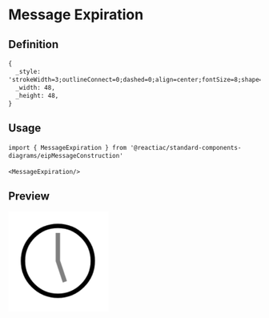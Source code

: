# Message Expiration

## Definition

```
{
  _style: 'strokeWidth=3;outlineConnect=0;dashed=0;align=center;fontSize=8;shape=mxgraph.eip.messExp;html=1;verticalLabelPosition=bottom;verticalAlign=top',
  _width: 48,
  _height: 48,
}
```

## Usage

```
import { MessageExpiration } from '@reactiac/standard-components-diagrams/eipMessageConstruction'

<MessageExpiration/>
```

## Preview

<img src="./message-expiration.png" width="200"/>
